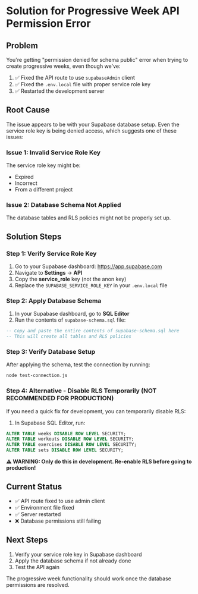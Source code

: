 # Solution for Progressive Week API Permission Error

## Problem
You're getting "permission denied for schema public" error when trying to create progressive weeks, even though we've:
1. ✅ Fixed the API route to use `supabaseAdmin` client
2. ✅ Fixed the `.env.local` file with proper service role key
3. ✅ Restarted the development server

## Root Cause
The issue appears to be with your Supabase database setup. Even the service role key is being denied access, which suggests one of these issues:

### Issue 1: Invalid Service Role Key
The service role key might be:
- Expired
- Incorrect
- From a different project

### Issue 2: Database Schema Not Applied
The database tables and RLS policies might not be properly set up.

## Solution Steps

### Step 1: Verify Service Role Key
1. Go to your Supabase dashboard: https://app.supabase.com
2. Navigate to **Settings** → **API**
3. Copy the **service_role** key (not the anon key)
4. Replace the `SUPABASE_SERVICE_ROLE_KEY` in your `.env.local` file

### Step 2: Apply Database Schema
1. In your Supabase dashboard, go to **SQL Editor**
2. Run the contents of `supabase-schema.sql` file:

```sql
-- Copy and paste the entire contents of supabase-schema.sql here
-- This will create all tables and RLS policies
```

### Step 3: Verify Database Setup
After applying the schema, test the connection by running:
```bash
node test-connection.js
```

### Step 4: Alternative - Disable RLS Temporarily (NOT RECOMMENDED FOR PRODUCTION)
If you need a quick fix for development, you can temporarily disable RLS:

1. In Supabase SQL Editor, run:
```sql
ALTER TABLE weeks DISABLE ROW LEVEL SECURITY;
ALTER TABLE workouts DISABLE ROW LEVEL SECURITY;
ALTER TABLE exercises DISABLE ROW LEVEL SECURITY;
ALTER TABLE sets DISABLE ROW LEVEL SECURITY;
```

**⚠️ WARNING: Only do this in development. Re-enable RLS before going to production!**

## Current Status
- ✅ API route fixed to use admin client
- ✅ Environment file fixed
- ✅ Server restarted
- ❌ Database permissions still failing

## Next Steps
1. Verify your service role key in Supabase dashboard
2. Apply the database schema if not already done
3. Test the API again

The progressive week functionality should work once the database permissions are resolved.
